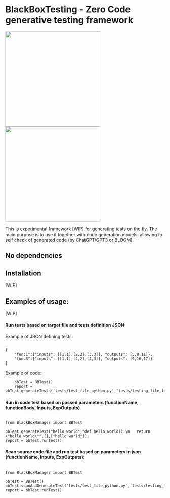 # BlackBoxTesting - Zero Code generative testing framework

<img src="https://user-images.githubusercontent.com/40773550/215234611-2b3c1934-5ab4-4048-8442-89aabe0c0117.png#gh-light-mode-only" width="300" height="300">
<img src="https://user-images.githubusercontent.com/40773550/215234901-613934bb-5af3-40ab-8c26-7f1f5b88d123.png#gh-dark-mode-only" width="300" height="300">


This is experimental framework [WIP] for generating tests on the fly. The main purpose is to use it together with code generation models, allowing to self check of generated code (by ChatGPT/GPT3 or BLOOM).
## No dependencies

## Installation

[WIP]

## Examples of usage:

[WIP]

#### Run tests based on target file and tests definition JSON:

Example of JSON defining tests:
```

{
    "func1":{"inputs": [[1,1],[2,2],[3,3]], "outputs": [5,8,11]},
    "func3":{"inputs": [[1,1],[4,2],[4,3]], "outputs": [9,16,17]}
}

```
Example of code:
```
    bbTest = BBTest()
    report = bbTest.generateTests('tests/test_file_python.py','tests/testing_file_for_file_scanner.json')

```

####  Run in code test based on passed parameters (functionName, functionBody, Inputs, ExpOutputs)

```

from BlackBoxManager import BBTest

bbTest.generateTest("hello_world","def hello_world():\n   return \"hello world\"",[],["hello world"]);
report = bbTest.runTest()

```

####  Scan source code file and run test based on parameters in json (functionName, Inputs, ExpOutputs):

```

from BlackBoxManager import BBTest

bbTest = BBTest()
bbTest.scanAndGenerateTest('tests/test_file_python.py','tests/testing_file_for_file_scanner.json','funcName')
report = bbTest.runTest()

```
